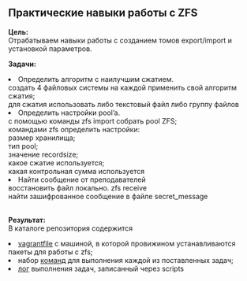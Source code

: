 ## Практические навыки работы с ZFS

**Цель:**<br>
Отрабатываем навыки работы с созданием томов export/import и установкой параметров. 

**Задачи:**<br>
<li> Определить алгоритм с наилучшим сжатием.<br>
  создать 4 файловых системы на каждой применить свой алгоритм сжатия;<br>
  для сжатия использовать либо текстовый файл либо группу файлов</li>
<li> Определить настройки pool’a.<br>
  с помощью команды zfs import собрать pool ZFS;<br>
  командами zfs определить настройки:<br>
  размер хранилища;<br>
  тип pool;<br>
  значение recordsize;<br>
  какое сжатие используется;<br>
  какая контрольная сумма используется<br></li>
<li> Найти сообщение от преподавателей<br>
  восстановить файл локально. zfs receive<br>
  найти зашифрованное сообщение в файле secret_message</li><br>
  
**Результат:**<br>
  В каталоге репозитория содержится
  <li> <a href="https://github.com/elistratkin/otus_homeworks/blob/main/ALP/ZFS/Vagrantfile">vagrantfile</a> с машиной, в которой провижином устанавливаются пакеты для работы с zfs;</li>
  <li> набор <a href="https://github.com/elistratkin/otus_homeworks/blob/main/ALP/ZFS/result.txt">команд</a> для выполнения каждой из поставленных задач;</li>
  <li> <a href="https://github.com/elistratkin/otus_homeworks/blob/main/ALP/ZFS/otus_zfs.log">лог</a> выполнения задач, записанный через scripts</li>
